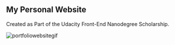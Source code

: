 ## My Personal Website

Created as Part of the Udacity Front-End Nanodegree Scholarship.

![portfoliowebsitegif](https://user-images.githubusercontent.com/21237634/40873271-3351a436-6655-11e8-8aaf-f1b3fb9c70a5.gif)

